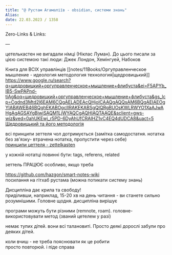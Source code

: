 ```yaml
---
title: "@ Рустам Агамаліїв - obsidian, системи знань"
Alias: 
date: 22.03.2023 / 1358  
---
```

Zero-Links & Links:  


—  

цетелькастен не вигадали німці (Ніклас Луман). До цього писали за цією системою такі люди: Джек Лондон, Хемінгуей, Набоков

Книга для ВСІХ управлінців [[notes/11Books/Оргуправленческое мышление - идеология методология технология|щедровицький]]  
https://www.google.ru/search?q=щедровицкий+оргуправленческое+мышление+флибуста&ei=F5APYb_IB5-SwPAPnd-tiAg&oq=щедровицкий+оргуправленческое+мышление+флибуста&gs_lcp=Cgdnd3Mtd2l6EAM6CQgAELADEAcQHjoICAAQgAQQsAM6BQgAEIAEOgYIABAWEB46BQghEKABOgcIIRAKEKABSgQIQRgBUOsKWLRWYO1XaAJwAHgAgAGSAYgBjwiSAQM1LjWYAQCgAQHIAQTAAQE&sclient=gws-wiz&ved=0ahUKEwj_r5PD-6DyAhUfCRAIHZ1vC4EQ4dUDCA8&uact=5  
[Щедровицький та його методологія](notes/Щедровицький%20та%20його%20методологія.md)

всі принципи зеттеля чол дотримується (замітка самодостатня. нотатка без зв'язку- втрачена нотатка, пропустити через себе)  
[принципи цеттеля - zettelkasten](Base/принципи%20цеттеля%20-%20zettelkasten.md)

у кожній нотатці повинні бути: tags, referens, related

зеттель ПРАЦЮЄ особливо, якщо треба

https://github.com/hazgon/smart-notes-wiki  
посилання на гітхаб рустама (можна потикати систему знань)

Дисципліна дає крила та свободу!  
приділивши, наприклад, 15-20 хв на день читання - ви станете сильно розумнішими. Головне щодня. дисципліна вирішує

програми можуть бути різними (remnote, roam). головне-використовувати метод (званий цетелем у разі)

немає тупих дітей. вони всі талановиті. Просто деякі дорослі забули про деяких дітей.

коли вчиш - не треба пояснювати як це робити  
просто повторюй. і піде справа
